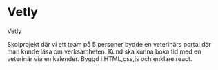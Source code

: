 # Vetly
Vetly

Skolprojekt där vi ett team på 5 personer bydde en veterinärs portal där man kunde läsa om verksamheten. Kund ska kunna
boka tid med en veterinär via en kalender.
Byggd i HTML,css,js och enklare react.

